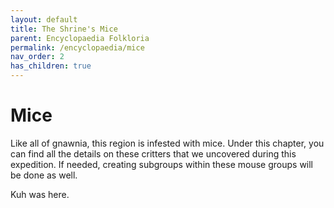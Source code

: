 ```yaml
---
layout: default
title: The Shrine's Mice
parent: Encyclopaedia Folkloria
permalink: /encyclopaedia/mice
nav_order: 2
has_children: true
---
```


# Mice

Like all of gnawnia, this region is infested with mice. Under this chapter, you can find all the details on these critters that we uncovered during this expedition. If needed, creating subgroups within these mouse groups will be done as well.

Kuh was here.